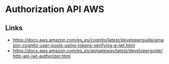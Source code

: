 # Authorization API AWS

## Links

- https://docs.aws.amazon.com/es_es/cognito/latest/developerguide/amazon-cognito-user-pools-using-tokens-verifying-a-jwt.html
- https://docs.aws.amazon.com/es_es/apigateway/latest/developerguide/http-api-jwt-authorizer.html
